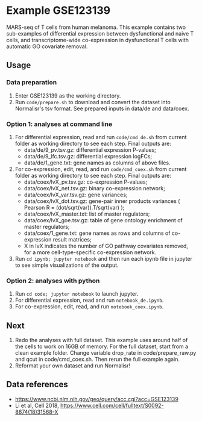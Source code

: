 # Example GSE123139
MARS-seq of T cells from human melanoma. This example contains two sub-examples of differential expression between dysfunctional and naive T cells, and transcriptome-wide co-expression in dysfunctional T cells with automatic GO covariate removal.

## Usage
### Data preparation
1. Enter GSE123139 as the working directory.
2. Run `code/prepare.sh` to download and convert the dataset into Normalisr's tsv format. See prepared inputs in data/de and data/coex.

### Option 1: analyses at command line
1. For differential expression, read and run `code/cmd_de.sh` from current folder as working directory to see each step. Final outputs are:
	* data/de/9_pv.tsv.gz: differential expression P-values;
	* data/de/9_lfc.tsv.gz: differential expression logFCs;
	* data/de/1_gene.txt: gene names as columns of above files.
2. For co-expression, edit, read, and run `code/cmd_coex.sh` from current folder as working directory to see each step. Final outputs are:
	* data/coex/lvX_pv.tsv.gz: co-expression P-values;
	* data/coex/lvX_net.tsv.gz: binary co-expression network;
	* data/coex/lvX_var.tsv.gz: gene variances;
	* data/coex/lvX_dot.tsv.gz: gene-pair inner products variances ( Pearson R = (dot/sqrt(var)).T/sqrt(var) );
	* data/coex/lvX_master.txt: list of master regulators;
	* data/coex/lvX_goe.tsv.gz: table of gene ontology enrichment of master regulators;
	* data/coex/1_gene.txt: gene names as rows and columns of co-expression result matrices;
	* X in lvX indicates the number of GO pathway covariates removed, for a more cell-type-specific co-expression network.
3. Run `cd ipynb; jupyter notebook` and then run each ipynb file in jupyter to see simple visualizations of the output.

### Option 2: analyses with python
1. Run `cd code; jupyter notebook` to launch jupyter.
1. For differential expression, read and run `notebook_de.ipynb`.
2. For co-expression, edit, read, and run `notebook_coex.ipynb`.

## Next
1. Redo the analyses with full dataset. This example uses around half of the cells to work on 16GB of memory. For the full dataset, start from a clean example folder. Change variable drop_rate in code/prepare_raw.py and qcut in code/cmd_coex.sh. Then rerun the full example again.
2. Reformat your own dataset and run Normalisr!

## Data references
* https://www.ncbi.nlm.nih.gov/geo/query/acc.cgi?acc=GSE123139
* Li et al, Cell 2018, https://www.cell.com/cell/fulltext/S0092-8674(18)31568-X
